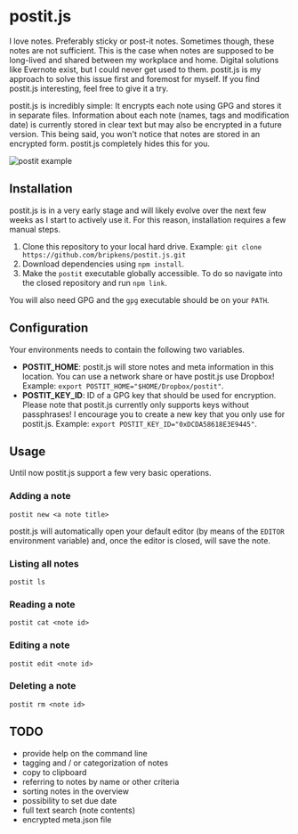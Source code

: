 # postit.js

I love notes. Preferably sticky or post-it notes. Sometimes though, these notes
are not sufficient. This is the case when notes are supposed to be long-lived
and shared between my workplace and home. Digital solutions like Evernote exist,
but I could never get used to them. postit.js is my approach to solve this issue
first and foremost for myself. If you find postit.js interesting, feel
free to give it a try.

postit.js is incredibly simple: It encrypts each note using GPG and stores it
in separate files. Information about each note (names, tags and modification
date) is currently stored in clear text but may also be encrypted in a
future version. This being said, you won't notice that notes are stored in
an encrypted form. postit.js completely hides this for you.

![postit example](https://raw.github.com/bripkens/postit.js/master/example.gif)

## Installation

postit.js is in a very early stage and will likely evolve over the next few
weeks as I start to actively use it. For this reason, installation requires a
few manual steps.

 1. Clone this repository to your local hard drive. Example:
    `git clone https://github.com/bripkens/postit.js.git`
 2. Download dependencies using `npm install`.
 3. Make the `postit` executable globally accessible. To do so navigate into
    the closed repository and run `npm link`.

You will also need GPG and the `gpg` executable should be on your `PATH`.

## Configuration

Your environments needs to contain the following two variables.

 - **POSTIT_HOME**: postit.js will store notes and meta information in this
   location. You can use a network share or have postit.js
   use Dropbox! Example: `export POSTIT_HOME="$HOME/Dropbox/postit"`.
 - **POSTIT_KEY_ID**: ID of a GPG key that should be used for encryption.
   Please note that postit.js currently only supports keys without passphrases!
   I encourage you to create a new key that you only use for postit.js.
   Example: `export POSTIT_KEY_ID="0xDCDA58618E3E9445"`.

## Usage

Until now postit.js support a few very basic operations.

### Adding a note
```
postit new <a note title>
```

postit.js will automatically open your default editor (by means of the `EDITOR`
environment variable) and, once the editor is closed, will save the note.

### Listing all notes
```
postit ls
```

### Reading a note
```
postit cat <note id>
```

### Editing a note
```
postit edit <note id>
```

### Deleting a note
```
postit rm <note id>
```

## TODO

 - provide help on the command line
 - tagging and / or categorization of notes
 - copy to clipboard
 - referring to notes by name or other criteria
 - sorting notes in the overview
 - possibility to set due date
 - full text search (note contents)
 - encrypted meta.json file
